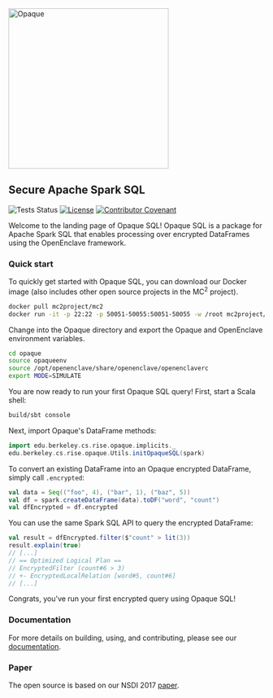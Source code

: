 <img src="https://mc2-project.github.io/opaque-sql/opaque.svg" width="315" alt="Opaque">

## Secure Apache Spark SQL

![Tests Status](https://github.com/mc2-project/opaque/actions/workflows/main.yml/badge.svg) [![License](https://img.shields.io/badge/License-Apache%202.0-blue.svg)](https://opensource.org/licenses/Apache-2.0) [![Contributor Covenant](https://img.shields.io/badge/Contributor%20Covenant-2.0-4baaaa.svg)](CODE_OF_CONDUCT.md)

Welcome to the landing page of Opaque SQL! Opaque SQL is a package for Apache Spark SQL that enables processing over encrypted DataFrames using the OpenEnclave framework. 

### Quick start
To quickly get started with Opaque SQL, you can download our Docker image (also includes other open source projects in the MC<sup>2</sup> project).

```sh
docker pull mc2project/mc2
docker run -it -p 22:22 -p 50051-50055:50051-50055 -w /root mc2project/mc2
```

Change into the Opaque directory and export the Opaque and OpenEnclave environment variables.

```sh
cd opaque
source opaqueenv
source /opt/openenclave/share/openenclave/openenclaverc
export MODE=SIMULATE
```

You are now ready to run your first Opaque SQL query! First, start a Scala shell:

```sh
build/sbt console
```

Next, import Opaque's DataFrame methods:

```scala
import edu.berkeley.cs.rise.opaque.implicits._
edu.berkeley.cs.rise.opaque.Utils.initOpaqueSQL(spark)
```

To convert an existing DataFrame into an Opaque encrypted DataFrame, simply call `.encrypted`:

```scala
val data = Seq(("foo", 4), ("bar", 1), ("baz", 5))
val df = spark.createDataFrame(data).toDF("word", "count")
val dfEncrypted = df.encrypted
```

You can use the same Spark SQL API to query the encrypted DataFrame:

```scala
val result = dfEncrypted.filter($"count" > lit(3))
result.explain(true)
// [...]
// == Optimized Logical Plan ==
// EncryptedFilter (count#6 > 3)
// +- EncryptedLocalRelation [word#5, count#6]
// [...]
```

Congrats, you've run your first encrypted query using Opaque SQL! 

### Documentation
For more details on building, using, and contributing, please see our [documentation](https://mc2-project.github.io/opaque-sql/).

### Paper
The open source is based on our NSDI 2017 [paper](https://people.eecs.berkeley.edu/~wzheng/opaque.pdf).
